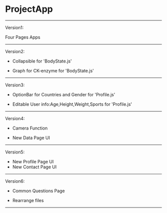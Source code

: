 # ProjectApp

-----------------------------------------------------------------------------

Version1:

Four Pages Apps

------------------------------------------------

Version2:

+ Collapsible for 'BodyState.js'

+ Graph for CK-enzyme for 'BodyState.js'

--------------------------

Version3:

+ OptionBar for Countries and Gender for 'Profile.js'

+ Editable User info:Age,Height,Weight,Sports for 'Profile.js'

-------

Version4:

+ Camera Function

+ New Data Page UI

-----

Version5:
+ New Profile Page UI
+ New Contact Page UI
---

Version6:

+ Common Questions Page

+ Rearrange files

---

